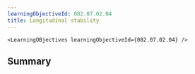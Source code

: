 ```yaml
---
learningObjectiveId: 082.07.02.04
title: Longitudinal stability
---
```


```tsx eval
<LearningOBjectives learningObjectiveId={082.07.02.04} />
```

## Summary
